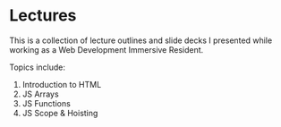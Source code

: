 # Lectures

This is a collection of lecture outlines and slide decks I presented while working as a Web Development Immersive Resident.

Topics include:
1. Introduction to HTML
1. JS Arrays
1. JS Functions
1. JS Scope & Hoisting
